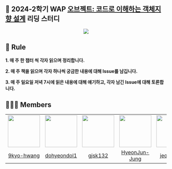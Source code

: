 ## 📖 2024-2학기 WAP [오브젝트: 코드로 이해하는 객체지향 설계](https://wikibook.co.kr/object/) 리딩 스터디

<p align="center">
  <img src="https://contents.kyobobook.co.kr/sih/fit-in/458x0/pdt/9791158391409.jpg">
</p>

## 🤝 Rule
**1. 매 주 한 챕터 씩 각자 읽으며 정리합니다.**

**2. 매 주 책을 읽으며 각자 하나씩 궁금한 내용에 대해 Issue를 남깁니다.**

**3. 매 주 일요일 저녁 7시에 읽은 내용에 대해 얘기하고, 각자 남긴 Issue에 대해 토론합니다.**

## 🧑‍🤝‍🧑 Members
<table>
  <tr>
    <td align="center"><a href="https://github.com/9kyo-hwang"><img src="https://avatars.githubusercontent.com/u/49135176?v=4" width="100px;" alt=""/>
    <td align="center"><a href="https://github.com/dohyeondol1"><img src="https://avatars.githubusercontent.com/u/102894803?v=4" width="100px;" alt=""/>
    <td align="center"><a href="https://github.com/gjsk132"><img src="https://avatars.githubusercontent.com/u/113815454?v=4" width="100px;" alt=""/>
    <td align="center"><a href="https://github.com/HyeonJun-Jung"><img src="https://avatars.githubusercontent.com/u/126565285?v=4" width="100px;" alt=""/>
    <td align="center"><a href="https://github.com/jeongjaino"><img src="https://avatars.githubusercontent.com/u/77484719?v=4" width="100px;" alt=""/>
    <td align="center"><a href="https://github.com/Redish03"><img src="https://avatars.githubusercontent.com/u/98575563?v=4" width="100px;" alt=""/>
    <td align="center"><a href="https://github.com/tgyuuAn"><img src="https://avatars.githubusercontent.com/u/116813010?v=4" width="100px;" alt=""/>
  </tr>
    <tr>
    <td align="center"><a href="https://github.com/9kyo-hwang" title="Code">9kyo-hwang</a></td>
    <td align="center"><a href="https://github.com/dohyeondol1" title="Code">dohyeondol1</a></td>
    <td align="center"><a href="https://github.com/gjsk132" title="Code">gjsk132</a></td>
    <td align="center"><a href="https://github.com/HyeonJun-Jung" title="Code">HyeonJun-Jung</a></td>
    <td align="center"><a href="https://github.com/jeongjaino" title="Code">jeongjaino</a></td>
    <td align="center"><a href="https://github.com/Redish03" title="Code">Redish03</a></td>
    <td align="center"><a href="https://github.com/tgyuuAn" title="Code">tgyuuAn</a></td>
  </tr>
</table>
